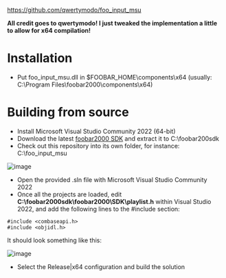 https://github.com/qwertymodo/foo_input_msu

**All credit goes to qwertymodo! I just tweaked the implementation a little to allow for x64 compilation!**

# Installation

* Put foo_input_msu.dll in $FOOBAR_HOME\components\x64 (usually: C:\Program Files\foobar2000\components\x64)

# Building from source

* Install Microsoft Visual Studio Community 2022 (64-bit)
* Download the latest [foobar2000 SDK](http://www.foobar2000.org/SDK) and extract it to C:\foobar200sdk
* Check out this repository into its own folder, for instance: C:\foo_input_msu

![image](https://github.com/miguelmartins1987/foo_input_msu/assets/232489/9d12d53e-e6cf-4890-9535-ff7bfe4d6a18)

* Open the provided .sln file with Microsoft Visual Studio Community 2022
* Once all the projects are loaded, edit **C:\foobar2000sdk\foobar2000\SDK\playlist.h** within Visual Studio 2022, and add the following lines to the #include section:

```
#include <combaseapi.h>
#include <objidl.h>
```

It should look something like this:

![image](https://github.com/miguelmartins1987/foo_input_msu/assets/232489/a55cc9ee-5a2e-4993-a62d-db530fb85bf3)

* Select the Release|x64 configuration and build the solution
